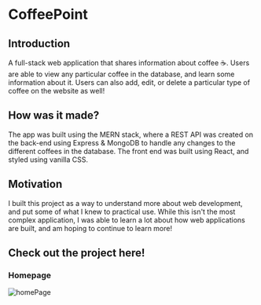 # CoffeePoint

## Introduction
A full-stack web application that shares information about coffee ☕. Users are able to view any particular coffee in the database, and learn some information about
it. Users can also add, edit, or delete a particular type of coffee on the website as well!

## How was it made?
The app was built using the MERN stack, where a REST API was created on the back-end using Express & MongoDB to handle any changes to the different coffees in the 
database. The front end was built using React, and styled using vanilla CSS. 

## Motivation
I built this project as a way to understand more about web development, and put some of what I knew to practical use. While this isn't the most complex application,
I was able to learn a lot about how web applications are built, and am hoping to continue to learn more!

## Check out the project here!

### Homepage

![homePage](https://user-images.githubusercontent.com/64620385/208265390-400175a6-9714-4e7a-96bb-69be01f219f3.png)

